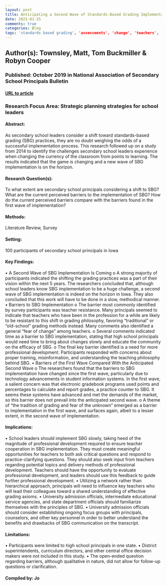 ```yaml
---
layout: post
title: Anticipating a Second Wave of Standards-Based Grading Implementation and Understanding the Potential Barriers- Perceptions of High School Principals
date: 2021-01-25
comments: true
categories: Blog
tags: 'standards based grading', 'assessments', 'change', 'teachers', 'principals', 'leadership', 'grading reform'
---
```


## Author(s): Townsley, Matt, Tom Buckmiller & Robyn Cooper

### Published: October 2019 in National Association of Secondary School Principals Bulletin

#### [URL to article](http://eds.b.ebscohost.com.proxy.uchicago.edu/eds/detail/detail?vid=0&sid=c3409e98-b2a3-4ffa-94d8-69dce5ce870c%40sessionmgr103&bdata=JnNpdGU9ZWRzLWxpdmUmc2NvcGU9c2l0ZQ%3d%3d#AN=EJ1235783&db=eric)

### Research Focus Area: Strategic planning strategies for school leaders

#### Abstract:
As secondary school leaders consider a shift toward standards-based grading (SBG) practices, they are no doubt weighing the odds of a successful implementation process. This research followed up on a study from 2014 to identify the challenges secondary school leaders experience when changing the currency of the classroom from points to learning. The results indicated that the game is changing and a new wave of SBG implementation is on the horizon. 


#### Research Question(s):
To what extent are secondary school principals considering a shift to SBG? What are the current perceived barriers to the implementation of SBG? How do the current perceived barriers compare with the barriers found in the first wave of implementation?


#### Methods:
Literature Review, Survey


#### Setting:
100 participants of secondary school principals in Iowa


#### Key Findings:
• A Second Wave of SBG Implementation Is Coming o A strong majority of participants indicated the shifting the grading practices was a part of their vision within the next 5 years. The researchers concluded that, although school leaders know SBG implementation to be a huge challenge, a second wave of SBG implementation is indeed on the horizon in Iowa. They also concluded that this work will have to be done in a slow, methodical manner. • Barriers to SBG Implementation o The barrier most commonly identified by survey participants was teacher resistance. Many principals seemed to indicate that teachers who have been in the profession for a while are likely to be resistant to this shift in grading philosophy, favoring “traditional” or “old-school” grading methods instead. Many comments also identified a general “fear of change” among teachers. o Several comments indicated time as a barrier to SBG implementation, stating that high school principals would need time to bring about changes slowly and educate the community on the efficacy of SBG. o The final key barrier identified is a need for more professional development. Participants responded with concerns about proper training, misinformation, and understanding the teaching philosophy behind SBG. • Barriers of the First Wave Compared With the Anticipated Second Wave o The researchers found that the barriers to SBG implementation have changed since the first wave, particularly due to technology advancements in student information systems. In the first wave, a salient concern was that electronic gradebook programs used  points and percentages to calculate and report grades, a practice counter to SBG. It seems these systems have advanced and met the demands of the market, so this barrier does not prevail into the anticipated second wave. o A theme of “the tradition of grading and fear of the unknown” emerged as a barrier to implementation in the first wave, and surfaces again, albeit to a lesser extent, in the second wave of implementation. 


#### Implications:
• School leaders should implement SBG slowly, taking heed of the magnitude of professional development required to ensure teacher cooperation in SBG implementation. They must create meaningful opportunities for teachers to both ask critical questions and respond to practice-clarifying questions. They should also seek input from teachers regarding potential topics and delivery methods of professional development. Teachers should have the opportunity to evaluate professional development, and leaders should use this feedback to guide further professional development. • Utilizing a network rather than hierarchical approach, principals will need to influence key teachers who will lead their colleagues toward a shared understanding of effective grading axioms.  • University admission officials, intermediate educational service agencies, and state department officials should familiarize themselves with the principles of SBG. • University admission officials should consider establishing ongoing focus groups with principals, counselors, and other key personnel in order to better understand the benefits and drawbacks of SBG communication on the transcript. 


#### Limitations:
• Participants were limited to high school principals in one state. • District superintendents, curriculum directors, and other central office decision makers were not included in this study. • The open-ended question regarding barriers, although qualitative in nature, did not allow for follow-up questions or clarification.


#### Compiled by: Jo

